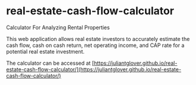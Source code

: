 # real-estate-cash-flow-calculator

Calculator For Analyzing Rental Properties

This web application allows real estate investors to accurately estimate the cash flow, cash on cash return, net operating income, and CAP rate for a potential real estate investment. 

The calculator can be accessed at [https://juliantglover.github.io/real-estate-cash-flow-calculator/](https://juliantglover.github.io/real-estate-cash-flow-calculator/)

